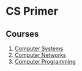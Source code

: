 # CS Primer

## Courses

1. [Computer Systems](./computer-systems)
2. [Computer Networks](./computer-networks)
3. [Computer Programming](./computer-programming)
